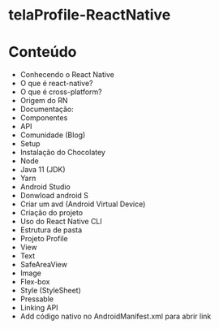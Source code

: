 # telaProfile-ReactNative

# Conteúdo
 - Conhecendo o React Native
 - O que é react-native?
 - O que é cross-platform?
 - Origem do RN
 - Documentação:
 - Componentes
 - API
 - Comunidade (Blog)
 - Setup
 - Instalação do Chocolatey
 - Node
 - Java 11 (JDK)
 - Yarn
 - Android Studio
 - Donwload android S
 - Criar um avd (Android Virtual Device)
 - Criação do projeto
 - Uso do React Native CLI
 - Estrutura de pasta
 - Projeto Profile
 - View
 - Text
 - SafeAreaView
 - Image
 - Flex-box
 - Style (StyleSheet)
 - Pressable
 - Linking API
 - Add código nativo no AndroidManifest.xml para abrir link
